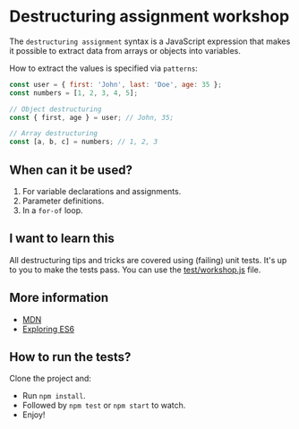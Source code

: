 # Destructuring assignment workshop

The `destructuring assignment` syntax is a JavaScript expression that makes it possible to extract data from arrays or objects into variables.

How to extract the values is specified via `patterns`:

```javascript
const user = { first: 'John', last: 'Doe', age: 35 };
const numbers = [1, 2, 3, 4, 5];

// Object destructuring
const { first, age } = user; // John, 35;

// Array destructuring
const [a, b, c] = numbers; // 1, 2, 3
```

## When can it be used?

1. For variable declarations and assignments.
2. Parameter definitions.
3. In a `for-of` loop.

## I want to learn this

All destructuring tips and tricks are covered using (failing) unit tests. It's up to you to make the tests pass. You can use the [test/workshop.js](test/workshop.js) file.

## More information

* [MDN](https://developer.mozilla.org/en-US/docs/Web/JavaScript/Reference/Operators/Destructuring_assignment)
* [Exploring ES6](http://exploringjs.com/es6/ch_destructuring.html)

## How to run the tests?

Clone the project and:

* Run `npm install`.
* Followed by `npm test` or `npm start` to watch.
* Enjoy!

